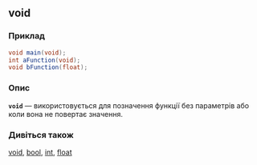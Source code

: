 ## void

### Приклад
```glsl
void main(void);
int aFunction(void);
void bFunction(float);
```

### Опис
**```void```** — використовується для позначення функції без параметрів або коли вона не повертає значення.

### Дивіться також
[void](/glossary/?lan=ua&search=void), [bool](/glossary/?lan=ua&search=bool), [int](/glossary/?lan=ua&search=int), [float](/glossary/?lan=ua&search=float)
